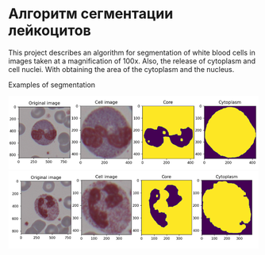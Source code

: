 # Алгоритм сегментации лейкоцитов 

This project describes an algorithm for segmentation of white blood cells in images taken at a magnification of 100x. Also, the release of cytoplasm and cell nuclei. With obtaining the area of the cytoplasm and the nucleus.  

Examples of segmentation

![img.png](img.png)
![img_1.png](img_1.png)
